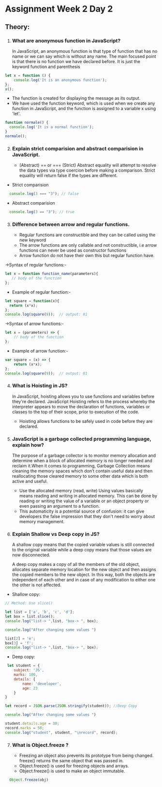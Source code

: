 # Assignment Week 2 Day 2

## Theory:

1. ### What are anonymous function in JavaScript?
       
     In JavaScript, an anonymous function is that type of function that has no name or we can say which is without any name. The main focused point is that there is no function we have declared before. It is just the keyword function and parenthesis
     
```js
let x = function () {  
    console.log('It is an anonymous function');  
};  
x();  
```  
  - The function is created for displaying the message as its output.
  - We have used the function keyword, which is used when we create any function in JavaScript, and the function is assigned to a variable x using 'let'.

```js
function normale() {  
  console.log('It is a normal function');  
}  
normale(); 
``` 


2. ### Explain strict comparision and abstract comparision in JavaScript.

    - (Abstract) == or === (Strict) Abstract equality will attempt to resolve the data types via type coercion before making a comparison. Strict equality will return false if the types are different.
    
  - Strict comparision
 ```js
   console.log(3 === "3"); // false
 ```
 
   - Abstract comparision
 ```js
   console.log(3 == "3"); // true
 ```


3. ### Difference between arrow and regular functions.

     - Regular functions are constructible and they can be called using the new keyword
     - The arrow functions are only callable and not constructible, i.e arrow functions can never be used as constructor functions
     - Arrow function do not have their own this but regular function have.
     
  ->Syntax of regular functions:-

```js
let x = function function_name(parameters){
   // body of the function
};
```
- Example of regular function:-
       
```js
let square = function(x){
  return (x*x);
};
console.log(square(9));  // output: 81
```

   ->Syntax of arrow functions:-

```js
let x = (parameters) => {
    // body of the function
};
```

- Example of arrow function:-

```js
var square = (x) => {
    return (x*x);
};
console.log(square(9));  // output: 81
```


4. ### What is Hoisting in JS?

     In JavaScript, hoisting allows you to use functions and variables before they're declared. JavaScript Hoisting refers to the process whereby the interpreter appears to move the declaration of functions, variables or classes to the top of their scope, prior to execution of the code. 
     - Hoisting allows functions to be safely used in code before they are declared.


5. ### JavaScript is a garbage collected programming language, explain how?

      The purpose of a garbage collector is to monitor memory allocation and determine when a block of allocated memory is no longer needed and reclaim it.When it comes to programming, Garbage Collection means cleaning the memory spaces which don’t contain useful data and then reallocating those cleared memory to some other data which is both active and useful.
      - Use the allocated memory (read, write)
  Using values basically means reading and writing in allocated memory. This can be done by reading or writing the value of a variable or an object property or even passing an argument to a function.
      - This automaticity is a potential source of confusion: it can give developers the false impression that they don't need to worry about memory management.
      
      
6. ### Explain Shallow vs Deep copy in JS?
     
     A shallow copy means that the copied variable values is still connected to the original variable while a deep copy means that those values are now disconnected.
       
     A deep copy makes a copy of all the members of the old object, allocates separate memory location for the new object and then assigns the copied members to the new object. In this way, both the objects are independent of each other and in case of any modification to either one the other is not affected. 
     
 - Shallow copy:
```js
// Method: Use slice()

let list = ['a', 'b', 'c', 'd'];
let box = list.slice();
console.log("list-> ",list, "box-> ", box);

console.log("After changing some values ")

list[2] = 'e';
box[3] = 'f';
console.log("list-> ",list, "box-> ", box);
```

 - Deep copy:
     
```js
 let student = {
    subject: 'JS',
    marks: 100,
    details: {
        name: 'developer',
        age: 23
    }
}

let record = JSON.parse(JSON.stringify(student)); //Deep Copy

console.log("After changing some values ")

student.details.age = 30;
record.marks = 50;
console.log("student", student, "\nrecord", record);
```    


7. ### What is Object.freeze ?

     - Freezing an object also prevents its prototype from being changed. freeze() returns the same object that was passed in.
     - Object.freeze() is used for freezing objects and arrays.
     - Object.freeze() is used to make an object immutable.
     
```js
  Object.freeze(obj)
```
